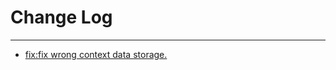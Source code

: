 # Change Log
---

- [fix:fix wrong context data storage.](https://github.com/Tencent/spring-cloud-tencent/pull/176)
